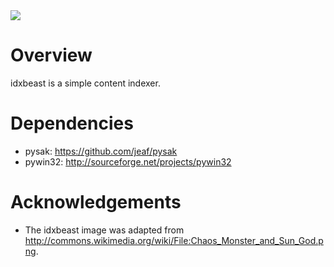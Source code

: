 <div><img src="https://s3.amazonaws.com/jeaf/idxbeast/idxbeast.jpg"/></div>

Overview
========

idxbeast is a simple content indexer.

Dependencies
============

* pysak: https://github.com/jeaf/pysak
* pywin32: http://sourceforge.net/projects/pywin32

Acknowledgements
================

* The idxbeast image was adapted from http://commons.wikimedia.org/wiki/File:Chaos_Monster_and_Sun_God.png.

